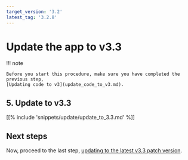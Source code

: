```yaml
---
target_version: '3.2'
latest_tag: '3.2.8'
---
```


# Update the app to v3.3

!!! note

    Before you start this procedure, make sure you have completed the previous step,
    [Updating code to v3](update_code_to_v3.md).

## 5. Update to v3.3

[[% include 'snippets/update/update_to_3.3.md' %]]

## Next steps

Now, proceed to the last step, [updating to the latest v3.3 patch version](to_3.3.latest.md).
